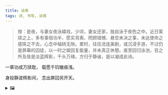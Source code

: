 ```yaml
---
title: 泳夜
tags: 诗, 书写, 泳夜
---
```


> 按：是夜，与妻女夜泳嬉戏，少顷，妻女还家，独自泳于夜色之中。近日案牍之上，多有事倍功半、愿实背离、罔顾错憾、悬空未决之事，未达使命之感挥之不去，心念中轴转无隙。累时，往往流连美剧，或沉浸手游，不过仍是屏幕的囚徒，以一时之娱回复能量，并未真正休憩。直至回归泳池，目之所及皆是淡蓝辉影，千头万绪，方归于静谧，是以凝成此诗。

一章功成万牍耽，
载愿千钧辙痕浅。

身投静波辉影间，
念出屏囚另开天。

<details><summary>🖼️</summary>

![](/writings/images/2017-07-14-22-51-yong-ye.JPG)

</details>

